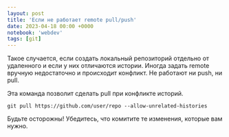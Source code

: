 ```yaml
---
layout: post
title: 'Если не работает remote pull/push'
date: 2023-04-18 00:00 +0000
notebook: 'webdev'
tags: [git]
---
```

Такое случается, если создать локальный репозиторий отдельно от удаленного и если у них отличаются истории. Иногда задать remote вручную недостаточно и происходит конфликт. Не работают ни push, ни pull.

Эта команда позволит сделать pull при конфликте историй. 

`git pull https://github.com/user/repo --allow-unrelated-histories`

Будьте осторожны! Убедитесь, что комитите те изменения, которые вам нужно.